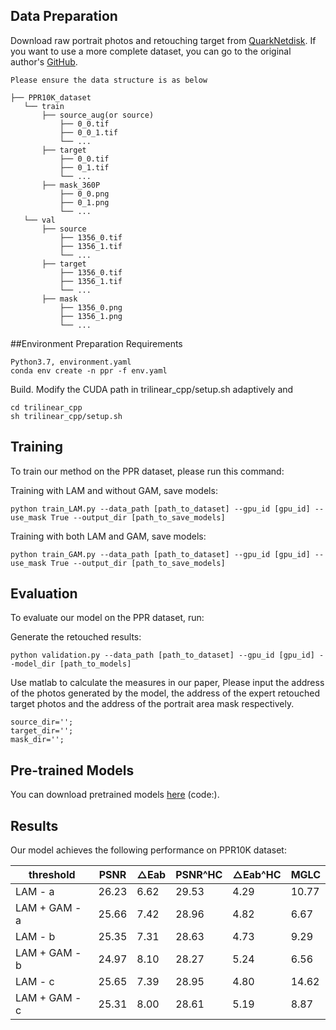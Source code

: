 ## Data Preparation

Download raw portrait photos and retouching target from [QuarkNetdisk](https://pan.quark.cn/s/173a32b96e52).
If you want to use a more complete dataset, you can go to the original author's [GitHub](https://github.com/csjliang/PPR10K).

	Please ensure the data structure is as below

~~~~
├── PPR10K_dataset
   └── train
       ├── source_aug(or source)
           ├── 0_0.tif
           ├── 0_0_1.tif
           └── ...
       ├── target
           ├── 0_0.tif
           ├── 0_1.tif
           └── ...
       ├── mask_360P
           ├── 0_0.png
           ├── 0_1.png
           └── ...    
   └── val
       ├── source
           ├── 1356_0.tif
           ├── 1356_1.tif
           └── ...
       ├── target
           ├── 1356_0.tif
           ├── 1356_1.tif
           └── ...
       ├── mask
           ├── 1356_0.png
           ├── 1356_1.png
           └── ...  
~~~~
##Environment Preparation
Requirements
```
Python3.7, environment.yaml
conda env create -n ppr -f env.yaml
```


Build. Modify the CUDA path in trilinear_cpp/setup.sh adaptively and
```
cd trilinear_cpp
sh trilinear_cpp/setup.sh
```

## Training

To train our method on the PPR dataset, please run this command:

Training with LAM and without GAM, save models:
```train
python train_LAM.py --data_path [path_to_dataset] --gpu_id [gpu_id] --use_mask True --output_dir [path_to_save_models]
```
Training with both LAM and GAM, save models:
```train
python train_GAM.py --data_path [path_to_dataset] --gpu_id [gpu_id] --use_mask True --output_dir [path_to_save_models]
```


## Evaluation

To evaluate our model on the PPR dataset, run:

Generate the retouched results:
```eval
python validation.py --data_path [path_to_dataset] --gpu_id [gpu_id] --model_dir [path_to_models]
```
Use matlab to calculate the measures in our paper, Please input the address of the photos generated by the model, the address of the expert retouched target photos and the address of the portrait area mask respectively.  
```eval
source_dir='';
target_dir='';
mask_dir='';
```

## Pre-trained Models

You can download pretrained models [here](https://drive.google.com/drive/folders/1AXHsApPeRyinV6rmk5Xoj2FSY2-ABZRz?usp=sharing) (code:).


## Results

Our model achieves the following performance on PPR10K dataset:

| threshold | PSNR  | △Eab  | PSNR^HC  | △Eab^HC  | MGLC  |
| --------- | ---- | ---- | ---- | ---- | ---- |
| LAM - a      | 26.23 | 6.62 | 29.53 | 4.29 | 10.77 |
| LAM + GAM - a | 25.66 | 7.42 | 28.96 | 4.82 | 6.67 |
| LAM - b      | 25.35 | 7.31 | 28.63 | 4.73| 9.29 |
| LAM + GAM - b | 24.97 | 8.10 | 28.27 | 5.24 | 6.56 |
| LAM - c      | 25.65 | 7.39 | 28.95 | 4.80 | 14.62 |
| LAM + GAM - c | 25.31 | 8.00 | 28.61 | 5.19 | 8.87 |


